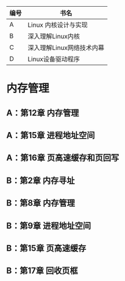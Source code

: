 | 编号   | 书名              |
| ---- | --------------- |
| A    | Linux 内核设计与实现   |
| B    | 深入理解Linux内核     |
| C    | 深入理解Linux网络技术内幕 |
| D    | Linux设备驱动程序     |

# 内存管理

## A：第12章 内存管理

## A：第15章 进程地址空间	

## A：第16章 页高速缓存和页回写

## B：第2章 内存寻址

## B：第8章 内存管理

## B：第9章 进程地址空间

## ​B：第15章 页高速缓存

## B：第17章 回收页框

